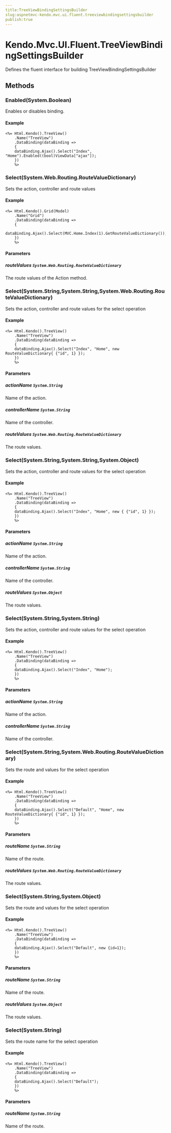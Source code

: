 ```yaml
---
title:TreeViewBindingSettingsBuilder
slug:aspnetmvc-kendo.mvc.ui.fluent.treeviewbindingsettingsbuilder
publish:true
---
```


# Kendo.Mvc.UI.Fluent.TreeViewBindingSettingsBuilder

Defines the fluent interface for building TreeViewBindingSettingsBuilder

## Methods

### Enabled(System.Boolean)
Enables or disables binding.

#### Example
    <%= Html.Kendo().TreeView()
        .Name("TreeView")
        .DataBinding(dataBinding =>
        {
        dataBinding.Ajax().Select("Index", "Home").Enabled((bool)ViewData["ajax"]);
        })
        %>

### Select(System.Web.Routing.RouteValueDictionary)
Sets the action, controller and route values

#### Example
    <%= Html.Kendo().Grid(Model)
        .Name("Grid")
        .DataBinding(dataBinding =>
        {
        dataBinding.Ajax().Select(MVC.Home.Index(1).GetRouteValueDictionary());
        })
        %>

#### Parameters

##### routeValues `System.Web.Routing.RouteValueDictionary`
The route values of the Action method.

### Select(System.String,System.String,System.Web.Routing.RouteValueDictionary)
Sets the action, controller and route values for the select operation

#### Example
    <%= Html.Kendo().TreeView()
        .Name("TreeView")
        .DataBinding(dataBinding =>
        {
        dataBinding.Ajax().Select("Index", "Home", new RouteValueDictionary{ {"id", 1} });
        })
        %>

#### Parameters

##### actionName `System.String`
Name of the action.

##### controllerName `System.String`
Name of the controller.

##### routeValues `System.Web.Routing.RouteValueDictionary`
The route values.

### Select(System.String,System.String,System.Object)
Sets the action, controller and route values for the select operation

#### Example
    <%= Html.Kendo().TreeView()
        .Name("TreeView")
        .DataBinding(dataBinding =>
        {
        dataBinding.Ajax().Select("Index", "Home", new { {"id", 1} });
        })
        %>

#### Parameters

##### actionName `System.String`
Name of the action.

##### controllerName `System.String`
Name of the controller.

##### routeValues `System.Object`
The route values.

### Select(System.String,System.String)
Sets the action, controller and route values for the select operation

#### Example
    <%= Html.Kendo().TreeView()
        .Name("TreeView")
        .DataBinding(dataBinding =>
        {
        dataBinding.Ajax().Select("Index", "Home");
        })
        %>

#### Parameters

##### actionName `System.String`
Name of the action.

##### controllerName `System.String`
Name of the controller.

### Select(System.String,System.Web.Routing.RouteValueDictionary)
Sets the route and values for the select operation

#### Example
    <%= Html.Kendo().TreeView()
        .Name("TreeView")
        .DataBinding(dataBinding =>
        {
        dataBinding.Ajax().Select("Default", "Home", new RouteValueDictionary{ {"id", 1} });
        })
        %>

#### Parameters

##### routeName `System.String`
Name of the route.

##### routeValues `System.Web.Routing.RouteValueDictionary`
The route values.

### Select(System.String,System.Object)
Sets the route and values for the select operation

#### Example
    <%= Html.Kendo().TreeView()
        .Name("TreeView")
        .DataBinding(dataBinding =>
        {
        dataBinding.Ajax().Select("Default", new {id=1});
        })
        %>

#### Parameters

##### routeName `System.String`
Name of the route.

##### routeValues `System.Object`
The route values.

### Select(System.String)
Sets the route name for the select operation

#### Example
    <%= Html.Kendo().TreeView()
        .Name("TreeView")
        .DataBinding(dataBinding =>
        {
        dataBinding.Ajax().Select("Default");
        })
        %>

#### Parameters

##### routeName `System.String`
Name of the route.